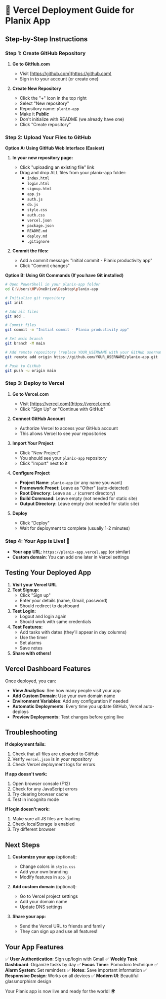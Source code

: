 # 🚀 Vercel Deployment Guide for Planix App

## Step-by-Step Instructions

### Step 1: Create GitHub Repository

1. **Go to GitHub.com**
   - Visit [https://github.com](https://github.com)
   - Sign in to your account (or create one)

2. **Create New Repository**
   - Click the "+" icon in the top right
   - Select "New repository"
   - Repository name: `planix-app`
   - Make it **Public**
   - Don't initialize with README (we already have one)
   - Click "Create repository"

### Step 2: Upload Your Files to GitHub

**Option A: Using GitHub Web Interface (Easiest)**

1. **In your new repository page:**
   - Click "uploading an existing file" link
   - Drag and drop ALL files from your planix-app folder:
     - `index.html`
     - `login.html`
     - `signup.html`
     - `app.js`
     - `auth.js`
     - `db.js`
     - `style.css`
     - `auth.css`
     - `vercel.json`
     - `package.json`
     - `README.md`
     - `deploy.md`
     - `.gitignore`

2. **Commit the files:**
   - Add a commit message: "Initial commit - Planix productivity app"
   - Click "Commit changes"

**Option B: Using Git Commands (If you have Git installed)**

```bash
# Open PowerShell in your planix-app folder
cd C:\Users\HP\OneDrive\Desktop\planix-app

# Initialize git repository
git init

# Add all files
git add .

# Commit files
git commit -m "Initial commit - Planix productivity app"

# Set main branch
git branch -M main

# Add remote repository (replace YOUR_USERNAME with your GitHub username)
git remote add origin https://github.com/YOUR_USERNAME/planix-app.git

# Push to GitHub
git push -u origin main
```

### Step 3: Deploy to Vercel

1. **Go to Vercel.com**
   - Visit [https://vercel.com](https://vercel.com)
   - Click "Sign Up" or "Continue with GitHub"

2. **Connect GitHub Account**
   - Authorize Vercel to access your GitHub account
   - This allows Vercel to see your repositories

3. **Import Your Project**
   - Click "New Project"
   - You should see your `planix-app` repository
   - Click "Import" next to it

4. **Configure Project**
   - **Project Name**: `planix-app` (or any name you want)
   - **Framework Preset**: Leave as "Other" (auto-detected)
   - **Root Directory**: Leave as `./` (current directory)
   - **Build Command**: Leave empty (not needed for static site)
   - **Output Directory**: Leave empty (not needed for static site)

5. **Deploy**
   - Click "Deploy"
   - Wait for deployment to complete (usually 1-2 minutes)

### Step 4: Your App is Live! 🎉

- **Your app URL**: `https://planix-app.vercel.app` (or similar)
- **Custom domain**: You can add one later in Vercel settings

## Testing Your Deployed App

1. **Visit your Vercel URL**
2. **Test Signup:**
   - Click "Sign up"
   - Enter your details (name, Gmail, password)
   - Should redirect to dashboard
3. **Test Login:**
   - Logout and login again
   - Should work with same credentials
4. **Test Features:**
   - Add tasks with dates (they'll appear in day columns)
   - Use the timer
   - Set alarms
   - Save notes
5. **Share with others!**

## Vercel Dashboard Features

Once deployed, you can:

- **View Analytics**: See how many people visit your app
- **Add Custom Domain**: Use your own domain name
- **Environment Variables**: Add any configuration if needed
- **Automatic Deployments**: Every time you update GitHub, Vercel auto-deploys
- **Preview Deployments**: Test changes before going live

## Troubleshooting

**If deployment fails:**
1. Check that all files are uploaded to GitHub
2. Verify `vercel.json` is in your repository
3. Check Vercel deployment logs for errors

**If app doesn't work:**
1. Open browser console (F12)
2. Check for any JavaScript errors
3. Try clearing browser cache
4. Test in incognito mode

**If login doesn't work:**
1. Make sure all JS files are loading
2. Check localStorage is enabled
3. Try different browser

## Next Steps

1. **Customize your app** (optional):
   - Change colors in `style.css`
   - Add your own branding
   - Modify features in `app.js`

2. **Add custom domain** (optional):
   - Go to Vercel project settings
   - Add your domain name
   - Update DNS settings

3. **Share your app:**
   - Send the Vercel URL to friends and family
   - They can sign up and use all features!

## Your App Features

✅ **User Authentication**: Sign up/login with Gmail
✅ **Weekly Task Dashboard**: Organize tasks by day
✅ **Focus Timer**: Pomodoro technique
✅ **Alarm System**: Set reminders
✅ **Notes**: Save important information
✅ **Responsive Design**: Works on all devices
✅ **Modern UI**: Beautiful glassmorphism design

Your Planix app is now live and ready for the world! 🌍 
